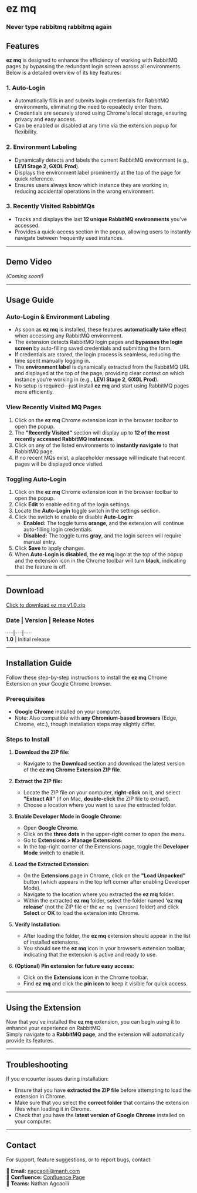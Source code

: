 # ez mq  
### Never type rabbitmq rabbitmq again  

## Features  

**ez mq** is designed to enhance the efficiency of working with RabbitMQ pages by bypassing the redundant login screen across all environments. Below is a detailed overview of its key features:  

### 1. Auto-Login  
- Automatically fills in and submits login credentials for RabbitMQ environments, eliminating the need to repeatedly enter them.  
- Credentials are securely stored using Chrome's local storage, ensuring privacy and easy access.  
- Can be enabled or disabled at any time via the extension popup for flexibility.  

### 2. Environment Labeling  
- Dynamically detects and labels the current RabbitMQ environment (e.g., **LEVI Stage 2, GXOL Prod**).  
- Displays the environment label prominently at the top of the page for quick reference.  
- Ensures users always know which instance they are working in, reducing accidental operations in the wrong environment.  

### 3. Recently Visited RabbitMQs  
- Tracks and displays the last **12 unique RabbitMQ environments** you’ve accessed.  
- Provides a quick-access section in the popup, allowing users to instantly navigate between frequently used instances.  

---

## Demo Video  

*(Coming soon!)*  

---

## Usage Guide  

### Auto-Login & Environment Labeling  
- As soon as **ez mq** is installed, these features **automatically take effect** when accessing any RabbitMQ environment.  
- The extension detects RabbitMQ login pages and **bypasses the login screen** by auto-filling saved credentials and submitting the form.  
- If credentials are stored, the login process is seamless, reducing the time spent manually logging in.  
- The **environment label** is dynamically extracted from the RabbitMQ URL and displayed at the top of the page, providing clear context on which instance you’re working in (e.g., **LEVI Stage 2**, **GXOL Prod**).  
- No setup is required—just install **ez mq** and start using RabbitMQ pages more efficiently.  

### View Recently Visited MQ Pages  
1. Click on the **ez mq** Chrome extension icon in the browser toolbar to open the popup.  
2. The **"Recently Visited"** section will display up to **12 of the most recently accessed RabbitMQ instances**.  
3. Click on any of the listed environments to **instantly navigate** to that RabbitMQ page.  
4. If no recent MQs exist, a placeholder message will indicate that recent pages will be displayed once visited.  

### Toggling Auto-Login  
1. Click on the **ez mq** Chrome extension icon in the browser toolbar to open the popup.  
2. Click **Edit** to enable editing of the login settings.  
3. Locate the **Auto-Login** toggle switch in the settings section.  
4. Click the switch to enable or disable **Auto-Login**:  
   - **Enabled:** The toggle turns **orange**, and the extension will continue auto-filling login credentials.  
   - **Disabled:** The toggle turns **gray**, and the login screen will require manual entry.  
5. Click **Save** to apply changes.  
6. When **Auto-Login is disabled**, the **ez mq** logo at the top of the popup and the extension icon in the Chrome toolbar will turn **black**, indicating that the feature is off.  

---

## Download  

[Click to download ez mq v1.0.zip](#)  

### Date | Version | Release Notes  
---|---|---  
**1.0** | Initial release  

---

## Installation Guide  

Follow these step-by-step instructions to install the **ez mq** Chrome Extension on your Google Chrome browser.  

### Prerequisites  
- **Google Chrome** installed on your computer.  
- Note: Also compatible with **any Chromium-based browsers** (Edge, Chrome, etc.), though installation steps may slightly differ.  

### Steps to Install  

1. **Download the ZIP file:**  
   - Navigate to the **Download** section and download the latest version of the **ez mq Chrome Extension ZIP file**.  

2. **Extract the ZIP file:**  
   - Locate the ZIP file on your computer, **right-click** on it, and select **"Extract All"** (if on Mac, **double-click** the ZIP file to extract).  
   - Choose a location where you want to save the extracted folder.  

3. **Enable Developer Mode in Google Chrome:**  
   - Open **Google Chrome**.  
   - Click on the **three dots** in the upper-right corner to open the menu.  
   - Go to **Extensions > Manage Extensions**.  
   - In the top-right corner of the Extensions page, toggle the **Developer Mode** switch to enable it.  

4. **Load the Extracted Extension:**  
   - On the **Extensions** page in Chrome, click on the **"Load Unpacked"** button (which appears in the top left corner after enabling Developer Mode).  
   - Navigate to the location where you extracted the **ez mq** folder.  
   - Within the extracted **ez mq** folder, select the folder named **‘ez mq release’** (not the ZIP file or the `ez mq [version]` folder) and click **Select** or **OK** to load the extension into Chrome.  

5. **Verify Installation:**  
   - After loading the folder, the **ez mq** extension should appear in the list of installed extensions.  
   - You should see the **ez mq** icon in your browser’s extension toolbar, indicating that the extension is active and ready to use.  

6. **(Optional) Pin extension for future easy access:**  
   - Click on the **Extensions** icon in the Chrome toolbar.  
   - Find **ez mq** and click the **pin icon** to keep it visible for quick access.  

---

## Using the Extension  

Now that you've installed the **ez mq** extension, you can begin using it to enhance your experience on RabbitMQ.  
Simply navigate to a **RabbitMQ page**, and the extension will automatically provide its features.  

---

## Troubleshooting  

If you encounter issues during installation:  

- Ensure that you have **extracted the ZIP file** before attempting to load the extension in Chrome.  
- Make sure that you select the **correct folder** that contains the extension files when loading it in Chrome.  
- Check that you have the **latest version of Google Chrome** installed on your computer.  

---

## Contact  

For support, feature suggestions, or to report bugs, contact:  

📧 **Email:** [nagcaoili@manh.com](mailto:nagcaoili@manh.com)  
🔗 **Confluence:** [Confluence Page](https://manhattanassociates.atlassian.net/wiki/spaces/ActivePSO/pages/edit-v2/6031081474)  
💬 **Teams:** Nathan Agcaoili  
